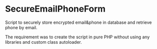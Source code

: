 # SecureEmailPhoneForm
Script to securely store encrypted email&amp;phone in database and retrieve phone by email.

The requirement was to create the script in pure PHP without using any libraries and custom class autoloader.
